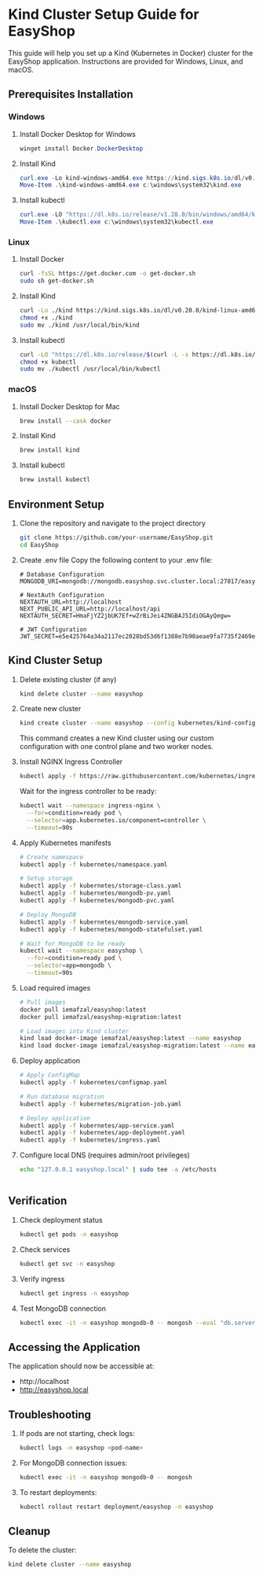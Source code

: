 # Kind Cluster Setup Guide for EasyShop

This guide will help you set up a Kind (Kubernetes in Docker) cluster for the EasyShop application. Instructions are provided for Windows, Linux, and macOS.

## Prerequisites Installation

### Windows
1. Install Docker Desktop for Windows
   ```powershell
   winget install Docker.DockerDesktop
   ```
2. Install Kind
   
   ```powershell
   curl.exe -Lo kind-windows-amd64.exe https://kind.sigs.k8s.io/dl/v0.20.0/kind-windows-amd64
   Move-Item .\kind-windows-amd64.exe c:\windows\system32\kind.exe
    ```
3. Install kubectl
   
   ```powershell
   curl.exe -LO "https://dl.k8s.io/release/v1.28.0/bin/windows/amd64/kubectl.exe"
   Move-Item .\kubectl.exe c:\windows\system32\kubectl.exe
    ```
### Linux
1. Install Docker
   
   ```bash
   curl -fsSL https://get.docker.com -o get-docker.sh
   sudo sh get-docker.sh
    ```
2. Install Kind
   
   ```bash
   curl -Lo ./kind https://kind.sigs.k8s.io/dl/v0.20.0/kind-linux-amd64
   chmod +x ./kind
   sudo mv ./kind /usr/local/bin/kind
    ```
3. Install kubectl
   
   ```bash
   curl -LO "https://dl.k8s.io/release/$(curl -L -s https://dl.k8s.io/release/stable.txt)/bin/linux/amd64/kubectl"
   chmod +x kubectl
   sudo mv ./kubectl /usr/local/bin/kubectl
    ```
### macOS
1. Install Docker Desktop for Mac
   
   ```bash
   brew install --cask docker
    ```
2. Install Kind
   
   ```bash
   brew install kind
    ```
3. Install kubectl
   
   ```bash
   brew install kubectl
    ```
## Environment Setup
1. Clone the repository and navigate to the project directory
   
   ```bash
   git clone https://github.com/your-username/EasyShop.git
   cd EasyShop
    ```
2. Create .env file
   Copy the following content to your .env file:
   
   ```env
   # Database Configuration
   MONGODB_URI=mongodb://mongodb.easyshop.svc.cluster.local:27017/easyshop
   
   # NextAuth Configuration
   NEXTAUTH_URL=http://localhost
   NEXT_PUBLIC_API_URL=http://localhost/api
   NEXTAUTH_SECRET=HmaFjYZ2jbUK7Ef+wZrBiJei4ZNGBAJ5IdiOGAyQegw=
   
   # JWT Configuration
   JWT_SECRET=e5e425764a34a2117ec2028bd53d6f1388e7b90aeae9fa7735f2469ea3a6cc8c
    ```

## Kind Cluster Setup
1. Delete existing cluster (if any)
   
   ```bash
   kind delete cluster --name easyshop
    ```
2. Create new cluster
   
   ```bash
   kind create cluster --name easyshop --config kubernetes/kind-config.yaml
    ```

   
   This command creates a new Kind cluster using our custom configuration with one control plane and two worker nodes.
3. Install NGINX Ingress Controller
   
   ```bash
   kubectl apply -f https://raw.githubusercontent.com/kubernetes/ingress-nginx/main/deploy/static/provider/kind/deploy.yaml
    ```
   
   Wait for the ingress controller to be ready:
   
   ```bash
   kubectl wait --namespace ingress-nginx \
     --for=condition=ready pod \
     --selector=app.kubernetes.io/component=controller \
     --timeout=90s
    ```
4. Apply Kubernetes manifests
   
   ```bash
   # Create namespace
   kubectl apply -f kubernetes/namespace.yaml
   
   # Setup storage
   kubectl apply -f kubernetes/storage-class.yaml
   kubectl apply -f kubernetes/mongodb-pv.yaml
   kubectl apply -f kubernetes/mongodb-pvc.yaml
   
   # Deploy MongoDB
   kubectl apply -f kubernetes/mongodb-service.yaml
   kubectl apply -f kubernetes/mongodb-statefulset.yaml
   
   # Wait for MongoDB to be ready
   kubectl wait --namespace easyshop \
     --for=condition=ready pod \
     --selector=app=mongodb \
     --timeout=90s
    ```
5. Load required images
   
   ```bash
   # Pull images
   docker pull iemafzal/easyshop:latest
   docker pull iemafzal/easyshop-migration:latest
   
   # Load images into Kind cluster
   kind load docker-image iemafzal/easyshop:latest --name easyshop
   kind load docker-image iemafzal/easyshop-migration:latest --name easyshop
    ```
6. Deploy application
   
   ```bash
   # Apply ConfigMap
   kubectl apply -f kubernetes/configmap.yaml
   
   # Run database migration
   kubectl apply -f kubernetes/migration-job.yaml
   
   # Deploy application
   kubectl apply -f kubernetes/app-service.yaml
   kubectl apply -f kubernetes/app-deployment.yaml
   kubectl apply -f kubernetes/ingress.yaml
    ```
7. Configure local DNS (requires admin/root privileges)
   
   ```bash
   echo "127.0.0.1 easyshop.local" | sudo tee -a /etc/hosts
    ```
   ```
## Verification
1. Check deployment status
   
   ```bash
   kubectl get pods -n easyshop
    ```
2. Check services
   
   ```bash
   kubectl get svc -n easyshop
    ```
3. Verify ingress
   
   ```bash
   kubectl get ingress -n easyshop
    ```
4. Test MongoDB connection
   
   ```bash
   kubectl exec -it -n easyshop mongodb-0 -- mongosh --eval "db.serverStatus()"
    ```
## Accessing the Application
The application should now be accessible at:

- http://localhost
- http://easyshop.local
## Troubleshooting
1. If pods are not starting, check logs:
   
   ```bash
   kubectl logs -n easyshop <pod-name>
    ```
2. For MongoDB connection issues:
   
   ```bash
   kubectl exec -it -n easyshop mongodb-0 -- mongosh
    ```
3. To restart deployments:
   
   ```bash
   kubectl rollout restart deployment/easyshop -n easyshop
    ```
## Cleanup
To delete the cluster:

```bash
kind delete cluster --name easyshop
 ```